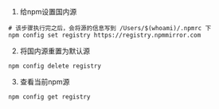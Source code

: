 1. 给npm设置国内源
```shell
# 该步骤执行完之后，会将源的信息写到 /Users/$(whoami)/.npmrc 下
npm config set registry https://registry.npmmirror.com
```

2. 将国内源重置为默认源
``` shell
npm config delete registry
```

3. 查看当前npm源
```shell
npm config get registry
```